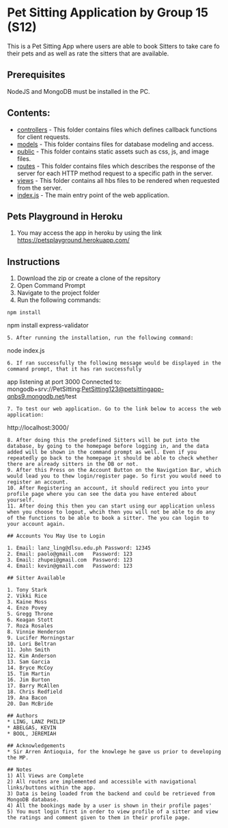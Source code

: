 # Pet Sitting Application by Group 15 (S12)

This is a Pet Sitting App where users are able to book Sitters to take care fo their pets and as well as rate the sitters that are available.

## Prerequisites 
NodeJS and MongoDB must be installed in the PC.

## Contents:

- [controllers](https://github.com/ccapdev1920T2/s12g15/tree/master/controllers) - This folder contains files which defines callback functions for client requests.
- [models](https://github.com/ccapdev1920T2/s12g15/tree/master/models) - This folder contains files for database modeling and access.
- [public](https://github.com/ccapdev1920T2/s12g15/tree/master/public) - This folder contains static assets such as css, js, and image files.
- [routes](https://github.com/ccapdev1920T2/s12g15/tree/master/routes) - This folder contains files which describes the response of the server for each HTTP method request to a specific path in the server.
- [views](https://github.com/ccapdev1920T2/s12g15/tree/master/views) - This folder contains all hbs files to be rendered when requested from the server.
- [index.js](https://github.com/ccapdev1920T2/s12g15/blob/master/index.js) - The main entry point of the web application.

## Pets Playground in Heroku

1. You may access the app in heroku by using the link https://petsplayground.herokuapp.com/

## Instructions
1. Download the zip or create a clone of the repsitory
2. Open Command Prompt 
3. Navigate to the project folder 
4. Run the following commands:
```
npm install
```
npm install express-validator
```
5. After running the installation, run the following command:
```
node index.js
```
6. If ran successfully the following message would be displayed in the command prompt, that it has ran successfully 
```
app listening at port 3000
Connected to: mongodb+srv://PetSitting:PetSitting123@petsittingapp-qnbs9.mongodb.net/test
```
7. To test our web application. Go to the link below to access the web application:
```
http://localhost:3000/
```
8. After doing this the predefined Sitters will be put into the database, by going to the homepage before logging in, and the data added will be shown in the command prompt as well. Even if you repeatedly go back to the homepage it should be able to check whether there are already sitters in the DB or not.
9. After this Press on the Account Button on the Navigation Bar, which would lead you to thew login/register page. So first you would need to register an account.
10. After Registering an account, it should redirect you into your profile page where you can see the data you have entered about yourself. 
11. After doing this then you can start using our application unless when you choose to logout, whcih then you will not be able to do any of the functions to be able to book a sitter. The you can login to your account again.

## Accounts You May Use to Login

1. Email: lanz_ling@dlsu.edu.ph Password: 12345
2. Email: paolo@gmail.com 	Password: 123
3. Email: zhupei@gmail.com	Password: 123
4. Email: kevin@gmail.com	Password: 123

## Sitter Available 

1. Tony Stark
2. Vikki Rice
3. Kaine Moss
4. Enzo Povey
5. Gregg Throne
6. Keagan Stott
7. Roza Rosales
8. Vinnie Henderson
9. Lucifer Morningstar
10. Lori Beltran
11. John Smith
12. Kim Anderson
13. Sam Garcia
14. Bryce McCoy
15. Tim Martin
16. Jim Burton
17. Barry McAllen 
18. Chris Redfield
19. Ana Bacon
20. Dan McBride

## Authors
* LING, LANZ PHILIP	
* ABELGAS, KEVIN
* BOOL, JEREMIAH

## Acknowledgements
* Sir Arren Antioquia, for the knowlege he gave us prior to developing the MP.

## Notes
1) All Views are Complete
2) All routes are implemented and accessible with navigational links/buttons within the app. 
3) Data is being loaded from the backend and could be retrieved from MongoDB database.
4) All the bookings made by a user is shown in their profile pages'
5) You must login first in order to view profile of a sitter and view the ratings and comment given to them in their profile page.
